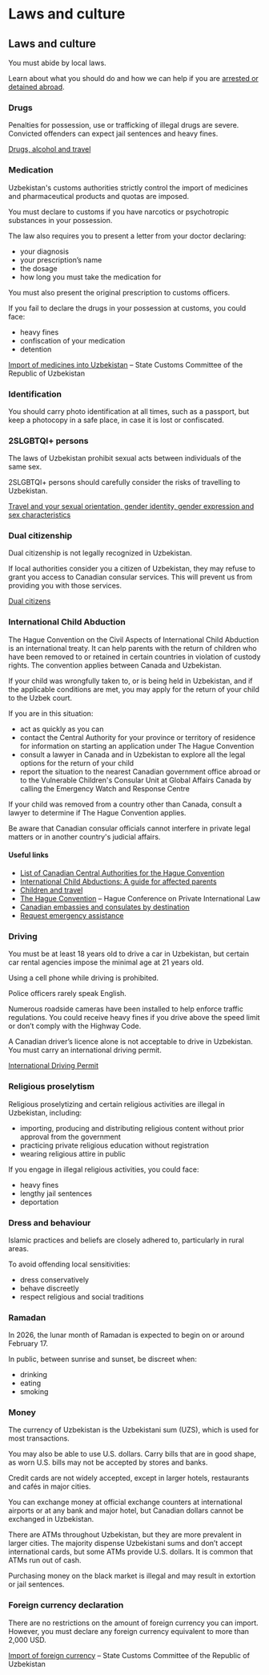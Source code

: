 # Laws and culture

## Laws and culture

You must abide by local laws.

Learn about what you should do and how we can help if you are [arrested or detained abroad](http://travel.gc.ca/assistance/emergency-info/arrest-detention).

### Drugs

Penalties for possession, use or trafficking of illegal drugs are severe. Convicted offenders can expect jail sentences and heavy fines.

[Drugs, alcohol and travel](https://travel.gc.ca/travelling/health-safety/drugs)

### Medication

Uzbekistan's customs authorities strictly control the import of medicines and pharmaceutical products and quotas are imposed.

You must declare to customs if you have narcotics or psychotropic substances in your possession.

The law also requires you to present a letter from your doctor declaring:

* your diagnosis
* your prescription’s name
* the dosage
* how long you must take the medication for

You must also present the original prescription to customs officers.

If you fail to declare the drugs in your possession at customs, you could face:

* heavy fines
* confiscation of your medication
* detention

[Import of medicines into Uzbekistan](https://customs.uz/en/lists/view/117) – State Customs Committee of the Republic of Uzbekistan

### Identification

You should carry photo identification at all times, such as a passport, but keep a photocopy in a safe place, in case it is lost or confiscated.

### 2SLGBTQI+ persons

The laws of Uzbekistan prohibit sexual acts between individuals of the same sex.

2SLGBTQI+ persons should carefully consider the risks of travelling to Uzbekistan.

[Travel and your sexual orientation, gender identity, gender expression and sex characteristics](https://travel.gc.ca/travelling/health-safety/lgbt-travel)

### Dual citizenship

Dual citizenship is not legally recognized in Uzbekistan.

If local authorities consider you a citizen of Uzbekistan, they may refuse to grant you access to Canadian consular services. This will prevent us from providing you with those services.

[Dual citizens](https://travel.gc.ca/travelling/documents/dual-citizenship)

### International Child Abduction

The Hague Convention on the Civil Aspects of International Child Abduction is an international treaty. It can help parents with the return of children who have been removed to or retained in certain countries in violation of custody rights. The convention applies between Canada and Uzbekistan.

If your child was wrongfully taken to, or is being held in Uzbekistan, and if the applicable conditions are met, you may apply for the return of your child to the Uzbek court.

If you are in this situation:

* act as quickly as you can
* contact the Central Authority for your province or territory of residence for information on starting an application under The Hague Convention
* consult a lawyer in Canada and in Uzbekistan to explore all the legal options for the return of your child
* report the situation to the nearest Canadian government office abroad or to the Vulnerable Children's Consular Unit at Global Affairs Canada by calling the Emergency Watch and Response Centre

If your child was removed from a country other than Canada, consult a lawyer to determine if The Hague Convention applies.

Be aware that Canadian consular officials cannot interfere in private legal matters or in another country's judicial affairs.

#### Useful links

* [List of Canadian Central Authorities for the Hague Convention](https://www.hcch.net/en/states/authorities/details3/?aid=75)
* [International Child Abductions: A guide for affected parents](https://travel.gc.ca/travelling/publications/international-child-abductions)
* [Children and travel](https://travel.gc.ca/travelling/children)
* [The Hague Convention](https://www.hcch.net/en/instruments/conventions/full-text/?cid=24) – Hague Conference on Private International Law
* [Canadian embassies and consulates by destination](https://travel.gc.ca/assistance/embassies-consulates)
* [Request emergency assistance](https://travel.gc.ca/assistance/emergency-assistance?_ga)

### Driving

You must be at least 18 years old to drive a car in Uzbekistan, but certain car rental agencies impose the minimal age at 21 years old.

Using a cell phone while driving is prohibited.

Police officers rarely speak English.

Numerous roadside cameras have been installed to help enforce traffic regulations. You could receive heavy fines if you drive above the speed limit or don’t comply with the Highway Code.

A Canadian driver’s licence alone is not acceptable to drive in Uzbekistan. You must carry an international driving permit.

[International Driving Permit](https://travel.gc.ca/travelling/documents/international-driving-permit)

### Religious proselytism

Religious proselytizing and certain religious activities are illegal in Uzbekistan, including:

* importing, producing and distributing religious content without prior approval from the government
* practicing private religious education without registration
* wearing religious attire in public

If you engage in illegal religious activities, you could face:

* heavy fines
* lengthy jail sentences
* deportation

### Dress and behaviour

Islamic practices and beliefs are closely adhered to, particularly in rural areas.

To avoid offending local sensitivities:

* dress conservatively
* behave discreetly
* respect religious and social traditions

### Ramadan

In 2026, the lunar month of Ramadan is expected to begin on or around February 17.

In public, between sunrise and sunset, be discreet when:

* drinking
* eating
* smoking

### Money

The currency of Uzbekistan is the Uzbekistani sum (UZS), which is used for most transactions.

You may also be able to use U.S. dollars. Carry bills that are in good shape, as worn U.S. bills may not be accepted by stores and banks.

Credit cards are not widely accepted, except in larger hotels, restaurants and cafés in major cities.

You can exchange money at official exchange counters at international airports or at any bank and major hotel, but Canadian dollars cannot be exchanged in Uzbekistan.

There are ATMs throughout Uzbekistan, but they are more prevalent in larger cities. The majority dispense Uzbekistani sums and don’t accept international cards, but some ATMs provide U.S. dollars. It is common that ATMs run out of cash.

Purchasing money on the black market is illegal and may result in extortion or jail sentences.

### Foreign currency declaration

There are no restrictions on the amount of foreign currency you can import. However, you must declare any foreign currency equivalent to more than 2,000 USD.

[Import of foreign currency](https://customs.uz/en/lists/view/112) – State Customs Committee of the Republic of Uzbekistan